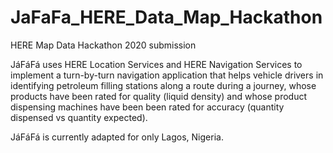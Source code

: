 # JaFaFa_HERE_Data_Map_Hackathon
HERE Map Data Hackathon 2020 submission

JáFáFá uses HERE Location Services and HERE Navigation Services to implement a turn-by-turn navigation application that helps vehicle drivers in identifying petroleum filling stations along a route during a journey, whose products have been rated for quality (liquid density) and whose product dispensing machines have been been rated for accuracy (quantity dispensed vs quantity expected).

JáFáFá is currently adapted for only Lagos, Nigeria.
